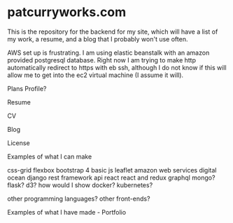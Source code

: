 # patcurryworks.com
This is the repository for the backend for my site, which will have a list of my work, a resume, and a blog that I probably won't use often.

AWS set up is frustrating.
I am using elastic beanstalk with an amazon provided postgresql database.
Right now I am trying to make http automatically redirect to https with eb ssh, although I do not know if this will allow me to get into the ec2 virtual machine (I assume it will).

Plans
Profile?

Resume

CV

Blog

License

Examples of what I can make

css-grid
flexbox
bootstrap 4
basic js
leaflet
amazon web services
digital ocean
django rest framework api
react
react and redux
graphql
mongo?
flask?
d3?
how would I show docker? kubernetes?

other programming languages?
other front-ends?


Examples of what I have made - Portfolio
